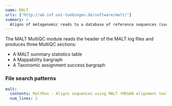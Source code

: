 ```yaml
---
name: MALT
urls: ["http://ab.inf.uni-tuebingen.de/software/malt/"]
summary: >
  Aligns of metagenomic reads to a database of reference sequences (such as NR, GenBank or Silva) and outputs a MEGAN RMA file
---
```


<!--
~~~~~ DO NOT EDIT ~~~~~
This file is autogenerated from the MultiQC module python docstring.
Do not edit the markdown, it will be overwritten.

File path for the source of this content: multiqc/modules/malt/malt.py
~~~~~~~~~~~~~~~~~~~~~~~
-->

The MALT MultiQC module reads the header of the MALT log files and produces three MultiQC sections:

- A MALT summary statistics table
- A Mappability bargraph
- A Taxonomic assignment success bargraph

### File search patterns

```yaml
malt:
  contents: MaltRun - Aligns sequences using MALT (MEGAN alignment tool)
  num_lines: 2
```
